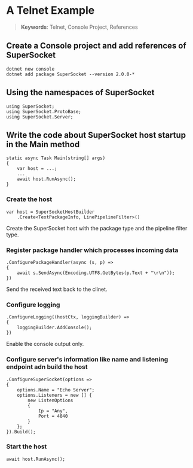 # A Telnet Example

> __Keywords__: Telnet, Console Project, References

## Create a Console project and add references of SuperSocket

	dotnet new console
	dotnet add package SuperSocket --version 2.0.0-*


## Using the namespaces of SuperSocket

	using SuperSocket;
	using SuperSocket.ProtoBase;
	using SuperSocket.Server;


## Write the code about SuperSocket host startup in the Main method

	static async Task Main(string[] args)
    {
		var host = ...;
		...
		await host.RunAsync();
	}


### Create the host

	var host = SuperSocketHostBuilder
		.Create<TextPackageInfo, LinePipelineFilter>()

Create the SuperSocket host with the package type and the pipeline filter type.


### Register package handler which processes incoming data


	.ConfigurePackageHandler(async (s, p) =>
	{
		await s.SendAsync(Encoding.UTF8.GetBytes(p.Text + "\r\n"));
	})

Send the received text back to the clinet.


### Configure logging

	.ConfigureLogging((hostCtx, loggingBuilder) =>
	{
		loggingBuilder.AddConsole();
	})

Enable the console output only.


### Configure server's information like name and listening endpoint adn build the host

	.ConfigureSuperSocket(options =>
	{
		options.Name = "Echo Server";
		options.Listeners = new [] {
			new ListenOptions
			{
				Ip = "Any",
				Port = 4040
			}
		};
	}).Build();


### Start the host

	await host.RunAsync();